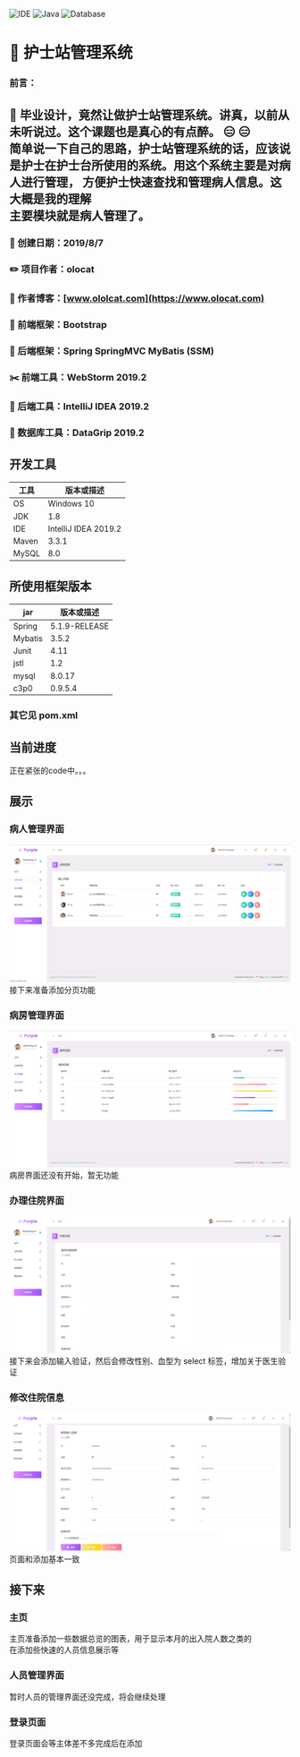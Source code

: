 ![IDE](https://img.shields.io/badge/IDE-IntelliJ%20IDEA-brightgreen.svg) ![Java](https://img.shields.io/badge/Java-1.8-blue.svg) ![Database](https://img.shields.io/badge/Database-MySQL-lightgrey.svg) 
# :hospital: 护士站管理系统
### 前言：
 :bookmark_tabs: 毕业设计，竟然让做护士站管理系统。讲真，以前从未听说过。这个课题也是真心的有点醉。 :expressionless: :expressionless:   
简单说一下自己的思路，护士站管理系统的话，应该说是护士在护士台所使用的系统。用这个系统主要是对病人进行管理，
方便护士快速查找和管理病人信息。这大概是我的理解  
主要模块就是病人管理了。
---
### :date: 创建日期：2019/8/7  
### :pencil2: 项目作者：olocat  
### :newspaper: 作者博客：[www.ololcat.com](https://www.olocat.com)
### :memo: 前端框架：Bootstrap
### :book: 后端框架：Spring SpringMVC MyBatis (SSM)
### :scissors: 前端工具：WebStorm 2019.2
### :hammer: 后端工具：IntelliJ IDEA 2019.2
### :triangular_ruler: 数据库工具：DataGrip 2019.2
## 开发工具

| 工具   | 版本或描述           |    
| ----- | -------------------- |    
| OS    | Windows 10           |    
| JDK   | 1.8                  |    
| IDE   | IntelliJ IDEA 2019.2 |    
| Maven | 3.3.1                |    
| MySQL | 8.0                  |                

## 所使用框架版本

| jar     | 版本或描述     |    
| ------- | ------------- |    
| Spring  | 5.1.9-RELEASE |
| Mybatis | 3.5.2         |    
| Junit   | 4.11          | 
| jstl    | 1.2           |    
| mysql   | 8.0.17        |
| c3p0    | 0.9.5.4       |

### 其它见 pom.xml

## 当前进度
正在紧张的code中。。。  
 
  
## 展示
### 病人管理界面
![1.png](./exhibition/01.png)
接下来准备添加分页功能
### 病房管理界面
![2.png](./exhibition/02.png)
病房界面还没有开始，暂无功能
### 办理住院界面
![3.png](./exhibition/03.png)
接下来会添加输入验证，然后会修改性别、血型为 select 标签，增加关于医生验证  
### 修改住院信息
![4.png](./exhibition/04.png)
页面和添加基本一致  
## 接下来
### 主页
主页准备添加一些数据总览的图表，用于显示本月的出入院人数之类的  
在添加些快速的人员信息展示等
### 人员管理界面
暂时人员的管理界面还没完成，将会继续处理
### 登录页面
登录页面会等主体差不多完成后在添加
